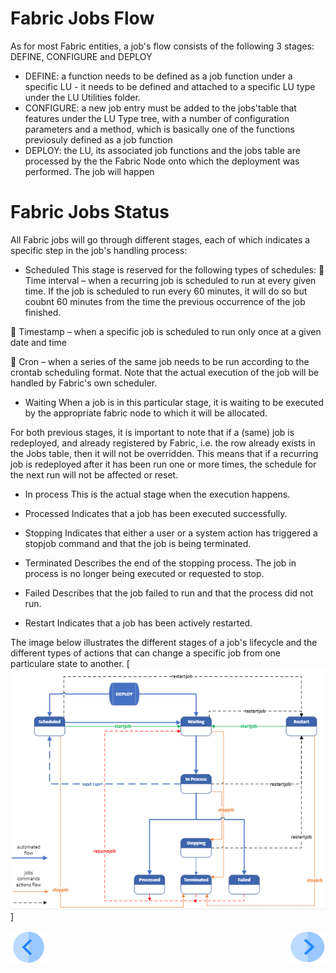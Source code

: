 # **Fabric Jobs Flow** 

As for most Fabric entities, a job's flow consists of the following 3 stages: DEFINE, CONFIGURE and DEPLOY

- DEFINE: a function needs to be defined as a job function under a specific LU - it needs to be defined and attached to a specific LU type under the LU Utilities folder.
- CONFIGURE: a new job entry must be added to the jobs'table that features under the LU Type tree, with a number of configuration parameters and a method, which is basically one of the functions previosuly defined as a job function
- DEPLOY: the LU, its associated job functions and the jobs table are processed by the the Fabric Node onto which the deployment was performed. The job will happen 


# **Fabric Jobs Status** 

All Fabric jobs will go through different stages, each of which indicates a specific step in the job's handling process:

- Scheduled
This stage is reserved for the following types of schedules:
 Time interval – when a recurring job is scheduled to run at every given time. If the job is scheduled to run every 60 minutes, it will do so but coubnt 60 minutes from the time the previous occurrence of the job finished.

 Timestamp – when a specific job is scheduled to run only once at a given date and time

 Cron – when a series of the same job needs to be run according to the crontab scheduling format. Note that the actual execution of the job will be handled by Fabric's own scheduler.

- Waiting
When a job is in this particular stage, it is waiting to be executed by the appropriate fabric node to which it will be allocated. 


For both previous stages, it is important to note that if a (same) job is redeployed, and already registered by Fabric, i.e. the row already exists in the Jobs table, then it will not be overridden.
This means that if a recurring job is redeployed after it has been run one or more times, the schedule for the next run will not be affected or reset.

- In process
This is the actual stage when the execution happens.

- Processed
Indicates that a job has been executed successfully.

- Stopping
Indicates that either a user or a system action has triggered a stopjob command and that the job is being terminated.

- Terminated
Describes the end of the stopping process. The job in process is no longer being executed or requested to stop.

- Failed
Describes that the job failed to run and that the process did not run.

- Restart
Indicates that a job has been actively restarted.








The image below illustrates the different stages of a job's lifecycle and the different types of actions that can change a specific job from one particulare state to another.
[<img src="/articles/20_jobs_and_batch_services/images/01_jobs_and_batch_services_status_flow.PNG">]




[![Previous](/articles/images/Previous.png)](/articles/20_jobs_and_batch_services/01_fabric%20jobs_overview.md)[<img align="right" width="60" height="54" src="/articles/images/Next.png">](/articles/20_jobs_and_batch_services/03_)
